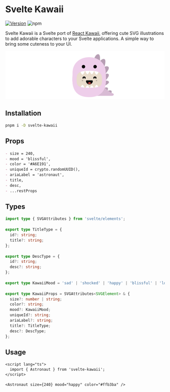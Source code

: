 # Svelte Kawaii

[![Version](https://img.shields.io/npm/v/svelte-kawaii.svg?style=flat-square)](https://www.npmjs.com/package/svelte-kawaii)
![npm](https://img.shields.io/npm/dt/svelte-kawaii.svg)

Svelte Kawaii is a Svelte port of [React Kawaii](https://react-kawaii.vercel.app/), offering cute SVG illustrations to add adorable characters to your Svelte applications. A simple way to bring some cuteness to your UI.

<p align="center">
  <img src="https://raw.githubusercontent.com/shinokada/svelte-kawaii/refs/heads/main/static/images/svelte-kawaii.png"alt="Svelte Kawaii">
</p>

## Installation

```sh
pnpm i -D svelte-kawaii
```

## Props

```md
- size = 240,
- mood = 'blissful',
- color = '#A6E191',
- uniqueId = crypto.randomUUID(),
- ariaLabel = 'astronaut',
- title,
- desc,
- ...restProps
```

## Types

```ts
import type { SVGAttributes } from 'svelte/elements';

export type TitleType = {
  id?: string;
  title?: string;
};

export type DescType = {
  id?: string;
  desc?: string;
};

export type KawaiiMood = 'sad' | 'shocked' | 'happy' | 'blissful' | 'lovestruck' | 'excited' | 'ko';

export type KawaiiProps = SVGAttributes<SVGElement> & {
  size?: number | string;
  color?: string;
  mood?: KawaiiMood;
  uniqueId?: string;
  ariaLabel?: string;
  title?: TitleType;
  desc?: DescType;
};
```

## Usage

```svelte
<script lang="ts">
  import { Astronaut } from 'svelte-kawaii';
</script>

<Astronaut size={240} mood="happy" color="#ffb3ba" />
```
